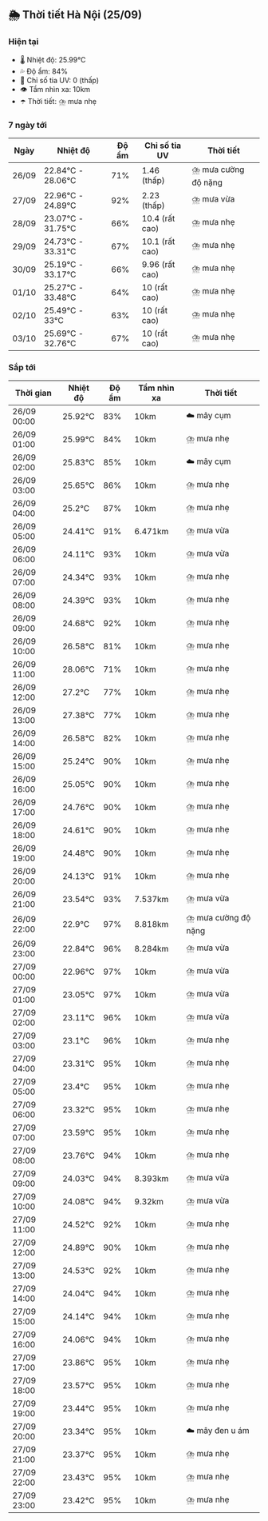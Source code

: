 ## 🌦️ Thời tiết Hà Nội (25/09)

### Hiện tại

- 🌡️ Nhiệt độ: 25.99℃
- 💦 Độ ẩm: 84%
- 🌟 Chỉ số tia UV: 0 (thấp)
- 👁️ Tầm nhìn xa: 10km
- ☂️ Thời tiết: ⛈️ mưa nhẹ

### 7 ngày tới

| Ngày | Nhiệt độ | Độ ẩm | Chỉ số tia UV | Thời tiết |
| --- | --- | --- | --- | --- |
| 26/09 | 22.84℃ - 28.06℃ | 71% | 1.46 (thấp) | ⛈️ mưa cường độ nặng |
| 27/09 | 22.96℃ - 24.89℃ | 92% | 2.23 (thấp) | ⛈️ mưa vừa |
| 28/09 | 23.07℃ - 31.75℃ | 66% | 10.4 (rất cao) | ⛈️ mưa nhẹ |
| 29/09 | 24.73℃ - 33.31℃ | 67% | 10.1 (rất cao) | ⛈️ mưa nhẹ |
| 30/09 | 25.19℃ - 33.17℃ | 66% | 9.96 (rất cao) | ⛈️ mưa nhẹ |
| 01/10 | 25.27℃ - 33.48℃ | 64% | 10 (rất cao) | ⛈️ mưa nhẹ |
| 02/10 | 25.49℃ - 33℃ | 63% | 10 (rất cao) | ⛈️ mưa nhẹ |
| 03/10 | 25.69℃ - 32.76℃ | 67% | 10 (rất cao) | ⛈️ mưa nhẹ |

### Sắp tới

| Thời gian | Nhiệt độ | Độ ẩm | Tầm nhìn xa | Thời tiết |
| --- | --- | --- | --- | --- |
| 26/09 00:00 | 25.92℃ | 83% | 10km | ☁️ mây cụm |
| 26/09 01:00 | 25.99℃ | 84% | 10km | ⛈️ mưa nhẹ |
| 26/09 02:00 | 25.83℃ | 85% | 10km | ☁️ mây cụm |
| 26/09 03:00 | 25.65℃ | 86% | 10km | ⛈️ mưa nhẹ |
| 26/09 04:00 | 25.2℃ | 87% | 10km | ⛈️ mưa nhẹ |
| 26/09 05:00 | 24.41℃ | 91% | 6.471km | ⛈️ mưa vừa |
| 26/09 06:00 | 24.11℃ | 93% | 10km | ⛈️ mưa vừa |
| 26/09 07:00 | 24.34℃ | 93% | 10km | ⛈️ mưa nhẹ |
| 26/09 08:00 | 24.39℃ | 93% | 10km | ⛈️ mưa nhẹ |
| 26/09 09:00 | 24.68℃ | 92% | 10km | ⛈️ mưa nhẹ |
| 26/09 10:00 | 26.58℃ | 81% | 10km | ⛈️ mưa nhẹ |
| 26/09 11:00 | 28.06℃ | 71% | 10km | ⛈️ mưa nhẹ |
| 26/09 12:00 | 27.2℃ | 77% | 10km | ⛈️ mưa nhẹ |
| 26/09 13:00 | 27.38℃ | 77% | 10km | ⛈️ mưa nhẹ |
| 26/09 14:00 | 26.58℃ | 82% | 10km | ⛈️ mưa nhẹ |
| 26/09 15:00 | 25.24℃ | 90% | 10km | ⛈️ mưa nhẹ |
| 26/09 16:00 | 25.05℃ | 90% | 10km | ⛈️ mưa nhẹ |
| 26/09 17:00 | 24.76℃ | 90% | 10km | ⛈️ mưa nhẹ |
| 26/09 18:00 | 24.61℃ | 90% | 10km | ⛈️ mưa nhẹ |
| 26/09 19:00 | 24.48℃ | 90% | 10km | ⛈️ mưa nhẹ |
| 26/09 20:00 | 24.13℃ | 91% | 10km | ⛈️ mưa nhẹ |
| 26/09 21:00 | 23.54℃ | 93% | 7.537km | ⛈️ mưa vừa |
| 26/09 22:00 | 22.9℃ | 97% | 8.818km | ⛈️ mưa cường độ nặng |
| 26/09 23:00 | 22.84℃ | 96% | 8.284km | ⛈️ mưa vừa |
| 27/09 00:00 | 22.96℃ | 97% | 10km | ⛈️ mưa vừa |
| 27/09 01:00 | 23.05℃ | 97% | 10km | ⛈️ mưa vừa |
| 27/09 02:00 | 23.11℃ | 96% | 10km | ⛈️ mưa vừa |
| 27/09 03:00 | 23.1℃ | 96% | 10km | ⛈️ mưa nhẹ |
| 27/09 04:00 | 23.31℃ | 95% | 10km | ⛈️ mưa nhẹ |
| 27/09 05:00 | 23.4℃ | 95% | 10km | ⛈️ mưa nhẹ |
| 27/09 06:00 | 23.32℃ | 95% | 10km | ⛈️ mưa nhẹ |
| 27/09 07:00 | 23.59℃ | 95% | 10km | ⛈️ mưa nhẹ |
| 27/09 08:00 | 23.76℃ | 94% | 10km | ⛈️ mưa nhẹ |
| 27/09 09:00 | 24.03℃ | 94% | 8.393km | ⛈️ mưa vừa |
| 27/09 10:00 | 24.08℃ | 94% | 9.32km | ⛈️ mưa vừa |
| 27/09 11:00 | 24.52℃ | 92% | 10km | ⛈️ mưa nhẹ |
| 27/09 12:00 | 24.89℃ | 90% | 10km | ⛈️ mưa nhẹ |
| 27/09 13:00 | 24.53℃ | 92% | 10km | ⛈️ mưa nhẹ |
| 27/09 14:00 | 24.04℃ | 94% | 10km | ⛈️ mưa nhẹ |
| 27/09 15:00 | 24.14℃ | 94% | 10km | ⛈️ mưa nhẹ |
| 27/09 16:00 | 24.06℃ | 94% | 10km | ⛈️ mưa nhẹ |
| 27/09 17:00 | 23.86℃ | 95% | 10km | ⛈️ mưa nhẹ |
| 27/09 18:00 | 23.57℃ | 95% | 10km | ⛈️ mưa nhẹ |
| 27/09 19:00 | 23.44℃ | 95% | 10km | ⛈️ mưa nhẹ |
| 27/09 20:00 | 23.34℃ | 95% | 10km | ☁️ mây đen u ám |
| 27/09 21:00 | 23.37℃ | 95% | 10km | ⛈️ mưa nhẹ |
| 27/09 22:00 | 23.43℃ | 95% | 10km | ⛈️ mưa nhẹ |
| 27/09 23:00 | 23.42℃ | 95% | 10km | ⛈️ mưa nhẹ |
